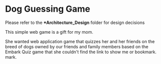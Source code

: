 # Dog Guessing Game

Please refer to the **\*Architecture_Design** folder for design decisions

This simple web game is a gift for my mom.

She wanted web application game that quizzes her and her friends on the breed of dogs owned by our friends and family members based on the Embark Quiz game that she couldn't find the link to show me or bookmark.
mark.
